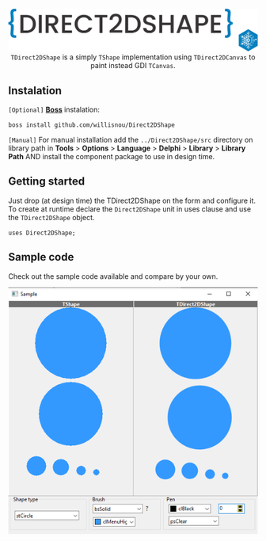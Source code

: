 <p align="center">
  <img src="https://github.com/willisnou/Direct2DShape/blob/master/resources/logo.png"><br>
  <code>TDirect2DShape</code> is a simply <code>TShape</code> implementation using <code>TDirect2DCanvas</code> to paint instead GDI <code>TCanvas</code>.<br>
</p>

## Instalation
`[Optional]` [**Boss**](https://github.com/HashLoad/boss) instalation:
```
boss install github.com/willisnou/Direct2DShape
```
`[Manual]` For manual installation add the `../Direct2DShape/src` directory on library path in **Tools** > **Options** > **Language** > **Delphi** > **Library** > **Library Path** AND install the component package to use in design time.

## Getting started
Just drop (at design time) the TDirect2DShape on the form and configure it. To create at runtime declare the `Direct2DShape` unit in uses clause and use the `TDirect2DShape` object.
```delphi
uses Direct2DShape;
```

## Sample code
Check out the sample code available and compare by your own.
<p align="left">
  <img src="https://github.com/willisnou/Direct2DShape/blob/master/resources/sample-project.png"><br>
</p>
